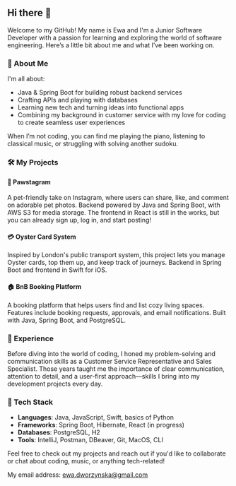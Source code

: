 ## Hi there 👋

Welcome to my GitHub! My name is Ewa and I'm a Junior Software Developer with a passion for learning and exploring the world of software engineering. Here’s a little bit about me and what I’ve been working on.    



### 🌟 About Me

I'm all about:

- Java & Spring Boot for building robust backend services
- Crafting APIs and playing with databases
- Learning new tech and turning ideas into functional apps
- Combining my background in customer service with my love for coding to create seamless user experiences

When I’m not coding, you can find me playing the piano, listening to classical music, or struggling with solving another sudoku.   



### 🛠️ My Projects

#### 🐾 Pawstagram
A pet-friendly take on Instagram, where users can share, like, and comment on adorable pet photos. Backend powered by Java and Spring Boot, with AWS S3 for media storage. The frontend in React is still in the works, but you can already sign up, log in, and start posting!

#### 💳 Oyster Card System
Inspired by London's public transport system, this project lets you manage Oyster cards, top them up, and keep track of journeys. Backend in Spring Boot and frontend in Swift for iOS.

#### 🏠 BnB Booking Platform
A booking platform that helps users find and list cozy living spaces. Features include booking requests, approvals, and email notifications. Built with Java, Spring Boot, and PostgreSQL.    



### 💼 Experience

Before diving into the world of coding, I honed my problem-solving and communication skills as a Customer Service Representative and Sales Specialist. Those years taught me the importance of clear communication, attention to detail, and a user-first approach—skills I bring into my development projects every day.     


### 🧰 Tech Stack

- **Languages**: Java, JavaScript, Swift, basics of Python
- **Frameworks**: Spring Boot, Hibernate, React (in progress)
- **Databases**: PostgreSQL, H2
- **Tools**: IntelliJ, Postman, DBeaver, Git, MacOS, CLI     



Feel free to check out my projects and reach out if you'd like to collaborate or chat about coding, music, or anything tech-related!   

My email address: ewa.dworzynska@gmail.com
